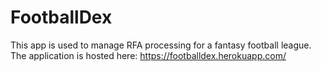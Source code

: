 # FootballDex

This app is used to manage RFA processing for a fantasy football league. The application is hosted here: https://footballdex.herokuapp.com/
